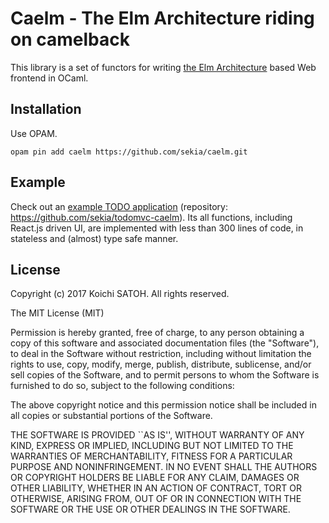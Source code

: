 Caelm - The Elm Architecture riding on camelback
===

This library is a set of functors for writing [the Elm Architecture](http://elm-lang.org/) based Web frontend in OCaml.

Installation
---

Use OPAM.

```
opam pin add caelm https://github.com/sekia/caelm.git
```

Example
---

Check out an [example TODO application](https://sekia.github.io/todomvc/) (repository: https://github.com/sekia/todomvc-caelm). Its all functions, including React.js driven UI, are implemented with less than 300 lines of code, in stateless and (almost) type safe manner.

License
---

Copyright (c) 2017 Koichi SATOH. All rights reserved.

The MIT License (MIT)

Permission is hereby granted, free of charge, to any person obtaining a copy of this software and associated documentation files (the "Software"), to deal in the Software without restriction, including without limitation the rights to use, copy, modify, merge, publish, distribute, sublicense, and/or sell copies of the Software, and to permit persons to whom the Software is furnished to do so, subject to the following conditions:

The above copyright notice and this permission notice shall be included in all copies or substantial portions of the Software.

THE SOFTWARE IS PROVIDED ``AS IS'', WITHOUT WARRANTY OF ANY KIND, EXPRESS OR IMPLIED, INCLUDING BUT NOT LIMITED TO THE WARRANTIES OF MERCHANTABILITY, FITNESS FOR A PARTICULAR PURPOSE AND NONINFRINGEMENT. IN NO EVENT SHALL THE AUTHORS OR COPYRIGHT HOLDERS BE LIABLE FOR ANY CLAIM, DAMAGES OR OTHER LIABILITY, WHETHER IN AN ACTION OF CONTRACT, TORT OR OTHERWISE, ARISING FROM, OUT OF OR IN CONNECTION WITH THE SOFTWARE OR THE USE OR OTHER DEALINGS IN THE SOFTWARE.
